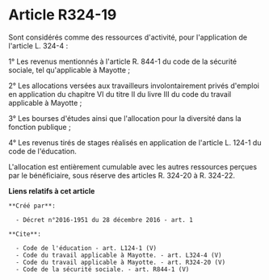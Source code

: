 # Article R324-19

Sont considérés comme des ressources d'activité, pour l'application de l'article L. 324-4 : 

1° Les revenus mentionnés à l'article R. 844-1 du code de la sécurité sociale, tel qu'applicable à Mayotte ; 

2° Les allocations versées aux travailleurs involontairement privés d'emploi en application du chapitre VI du titre II du
livre III du code du travail applicable à Mayotte ; 

3° Les bourses d'études ainsi que l'allocation pour la diversité dans la fonction publique ; 

4° Les revenus tirés de stages réalisés en application de l'article L. 124-1 du code de l'éducation. 

L'allocation est entièrement cumulable avec les autres ressources perçues par le bénéficiaire, sous réserve des articles R.
324-20 à R. 324-22.

**Liens relatifs à cet article**

	**Créé par**:

	  - Décret n°2016-1951 du 28 décembre 2016 - art. 1

	**Cite**:

	  - Code de l'éducation - art. L124-1 (V)
	  - Code du travail applicable à Mayotte. - art. L324-4 (V)
	  - Code du travail applicable à Mayotte. - art. R324-20 (V)
	  - Code de la sécurité sociale. - art. R844-1 (V)
